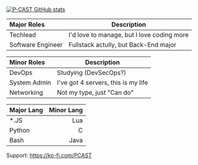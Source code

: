 [![P-CAST GitHub stats](https://github-readme-stats.vercel.app/api?username=P-CAST&hide=stars&count_private=true&show_icons=true&icon_color=DD6387&theme=dracula)](https://github.com/P-CAST)

| Major Roles | Description |
| :-- | --- |
| Techlead | I'd love to manage, but I love coding more |
| Software Engineer | Fullstack actully, but Back-End major |

| Minor Roles | Description |
| :-- | --- |
| DevOps | Studying (DevSecOps?) |
| System Admin | I've got 4 servers, this is my life |
| Networking | Not my type, just "Can do" |



| Major Lang | Minor Lang |
| :-- | --: |
| *.JS | Lua |
| Python | C |
| Bash | Java |


Support: https://ko-fi.com/PCAST
